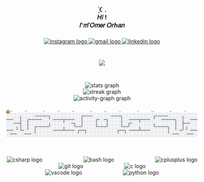 <h3 align="center">࣪ ִֶָ☾.<br> 𝐻𝑖 !<br> 𝐼'𝑚 𝑂̈𝑚𝑒𝑟 𝑂𝑟ℎ𝑎𝑛</h3>

###

<div align="center">
  <a href="https://www.instagram.com/oelitoko" target="_blank">
    <img src="https://img.shields.io/static/v1?message=Instagram&logo=instagram&label=&color=E4405F&logoColor=white&labelColor=&style=for-the-badge" height="20" alt="instagram logo"  />
  </a>
  <a href="mailto:omerelitok.05@gmail.com" target="_blank">
    <img src="https://img.shields.io/static/v1?message=Gmail&logo=gmail&label=&color=D14836&logoColor=white&labelColor=&style=for-the-badge" height="20" alt="gmail logo"  />
  </a>
  <a href="https://www.linkedin.com/in/%C3%B6mer-orhan-elitok-7b9936287/" target="_blank">
    <img src="https://img.shields.io/static/v1?message=LinkedIn&logo=linkedin&label=&color=0077B5&logoColor=white&labelColor=&style=for-the-badge" height="20" alt="linkedin logo"  />
  </a>
</div>

###

<br clear="both">

<div align="center">
  <img height="163" src="https://camo.githubusercontent.com/e6ebed0f301f416dccd5391bb5ecb77f2204d8cbd64a62f2a2098475e1876678/68747470733a2f2f692e70696e696d672e636f6d2f6f726967696e616c732f39302f37302f33322f39303730333234636466633037633638643630656564306333396537373537332e676966"  />
</div>

###

<br clear="both">

<div align="center">
  <img src="https://github-readme-stats.vercel.app/api?username=OelitokO&hide_title=false&hide_rank=false&show_icons=true&include_all_commits=true&count_private=true&disable_animations=false&theme=nord&locale=en&hide_border=false&order=1" height="150" alt="stats graph" /> <br>
  <img src="https://streak-stats.demolab.com?user=OelitokO&locale=en&mode=daily&theme=nord&hide_border=false&border_radius=0&order=3" height="200" alt="streak graph" /> <br>
  <img src="https://github-readme-activity-graph.vercel.app/graph?username=OelitokO&radius=50&theme=react&area=true&order=5&hide_border=false" height="300" alt="activity-graph graph"  />
</div>

###

<picture>
  <source media="(prefers-color-scheme: dark)" srcset="https://raw.githubusercontent.com/OelitokO/OelitokO/output/pacman-contribution-graph-dark.svg">
  <source media="(prefers-color-scheme: light)" srcset="https://raw.githubusercontent.com/OelitokO/OelitokO/output/pacman-contribution-graph.svg">
  <img alt="pacman contribution graph" src="https://raw.githubusercontent.com/OelitokO/OelitokO/output/pacman-contribution-graph.svg">
</picture>

###

<br clear="both">

<div align="center">
  <img src="https://cdn.jsdelivr.net/gh/devicons/devicon/icons/csharp/csharp-plain.svg" height="25" alt="csharp logo"  />
  <img width="100" />
  <img src="https://cdn.jsdelivr.net/gh/devicons/devicon/icons/bash/bash-original.svg" height="25" alt="bash logo"  />
  <img width="100" />
  <img src="https://cdn.jsdelivr.net/gh/devicons/devicon/icons/cplusplus/cplusplus-plain.svg" height="25" alt="cplusplus logo"  />
  <img width="100" />
  <img src="https://cdn.jsdelivr.net/gh/devicons/devicon/icons/git/git-original.svg" height="25" alt="git logo"  />
  <img width="100" />
  <img src="https://skillicons.dev/icons?i=c" height="25" alt="c logo"  />
  <img width="100" />
  <img src="https://cdn.jsdelivr.net/gh/devicons/devicon/icons/vscode/vscode-original.svg" height="25" alt="vscode logo"  />
  <img width="100" />
  <img src="https://skillicons.dev/icons?i=py" height="25" alt="python logo"  />
</div>

###
